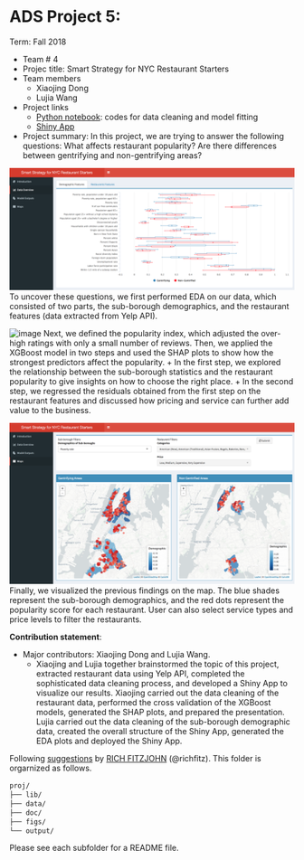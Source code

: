 # ADS Project 5:

Term: Fall 2018

+ Team # 4
+ Projec title: Smart Strategy for NYC Restaurant Starters
+ Team members
	+ Xiaojing Dong
	+ Lujia Wang
+ Project links
	+ [Python notebook](https://github.com/TZstatsADS/Fall2018-project5-sec2proj5-grp4/blob/master/doc/xgboost_model.ipynb): codes for data cleaning and model fitting
	+ [Shiny App]()
+ Project summary:
In this project, we are trying to answer the following questions: What affects restaurant popularity? Are there differences between gentrifying and non-gentrifying areas?

![image](figs/EDA.png)
To uncover these questions, we first performed EDA on our data, which consisted of two parts, the sub-borough demographics, and the restaurant features (data extracted from Yelp API).

![image](figs/model.png)
Next, we defined the popularity index, which adjusted the over-high ratings with only a small number of reviews. Then, we applied the XGBoost model in two steps and used the SHAP plots to show how the strongest predictors affect the popularity.
	+ In the first step, we explored the relationship between the sub-borough statistics and the restaurant popularity to give insights on how to choose the right place.
	+ In the second step, we regressed the residuals obtained from the first step on the restaurant features and discussed how pricing and service can further add value to the business.

![image](figs/map.png)
Finally, we visualized the previous findings on the map. The blue shades represent the sub-borough demographics, and the red dots represent the popularity score for each restaurant. User can also select service types and price levels to filter the restaurants.

	
**Contribution statement**:

+ Major contributors: Xiaojing Dong and Lujia Wang.
	+ Xiaojing and Lujia together brainstormed the topic of this project, extracted restaurant data using Yelp API, completed the sophisticated data cleaning process, and developed a Shiny App to visualize our results. Xiaojing carried out the data cleaning of the restaurant data, performed the cross validation of the XGBoost models, generated the SHAP plots, and prepared the presentation. Lujia carried out the data cleaning of the sub-borough demographic data, created the overall structure of the Shiny App, generated the EDA plots and deployed the Shiny App.

Following [suggestions](http://nicercode.github.io/blog/2013-04-05-projects/) by [RICH FITZJOHN](http://nicercode.github.io/about/#Team) (@richfitz). This folder is orgarnized as follows.

```
proj/
├── lib/
├── data/
├── doc/
├── figs/
└── output/
```

Please see each subfolder for a README file.

